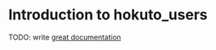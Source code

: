 # Introduction to hokuto_users

TODO: write [great documentation](http://jacobian.org/writing/what-to-write/)
